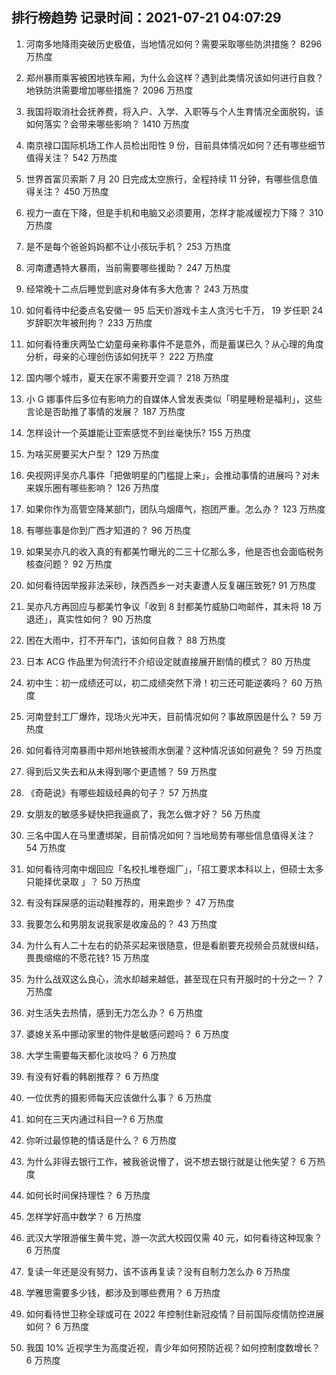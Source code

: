 
## 排行榜趋势 记录时间：2021-07-21 04:07:29
  
  1. 河南多地降雨突破历史极值，当地情况如何？需要采取哪些防洪措施？ 8296 万热度
    
  2. 郑州暴雨乘客被困地铁车厢，为什么会这样？遇到此类情况该如何进行自救？地铁防洪需要增加哪些措施？ 2096 万热度
    
  3. 我国将取消社会抚养费，将入户、入学、入职等与个人生育情况全面脱钩，该如何落实？会带来哪些影响？ 1410 万热度
    
  4. 南京禄口国际机场工作人员检出阳性 9 份，目前具体情况如何？还有哪些细节值得关注？ 542 万热度
    
  5. 世界首富贝索斯 7 月 20 日完成太空旅行，全程持续 11 分钟，有哪些信息值得关注？ 450 万热度
    
  6. 视力一直在下降，但是手机和电脑又必须要用，怎样才能减缓视力下降？ 310 万热度
    
  7. 是不是每个爸爸妈妈都不让小孩玩手机？ 253 万热度
    
  8. 河南遭遇特大暴雨，当前需要哪些援助？ 247 万热度
    
  9. 经常晚十二点后睡觉到底对身体有多大危害？ 243 万热度
    
  10. 如何看待中纪委点名安徽一 95 后天价游戏卡主人贪污七千万， 19 岁任职 24 岁辞职次年被刑拘？ 233 万热度
    
  11. 如何看待重庆两坠亡幼童母亲称事件不是意外，而是蓄谋已久？从心理的角度分析，母亲的心理创伤该如何抚平？ 222 万热度
    
  12. 国内哪个城市，夏天在家不需要开空调？ 218 万热度
    
  13. 小 G 娜事件后多位有影响力的自媒体人曾发表类似「明星睡粉是福利」，这些言论是否助推了事情的发展？ 187 万热度
    
  14. 怎样设计一个英雄能让亚索感觉不到丝毫快乐? 155 万热度
    
  15. 为啥买房要买大户型？ 129 万热度
    
  16. 央视网评吴亦凡事件「把做明星的门槛提上来」，会推动事情的进展吗？对未来娱乐圈有哪些影响？ 126 万热度
    
  17. 如果你作为高管空降某部门，团队乌烟瘴气，抱团严重。怎么办？ 123 万热度
    
  18. 有哪些事是你到广西才知道的？ 96 万热度
    
  19. 如果吴亦凡的收入真的有都美竹曝光的二三十亿那么多，他是否也会面临税务核查问题？ 92 万热度
    
  20. 如何看待因举报非法采砂，陕西西乡一对夫妻遭人反复碾压致死? 91 万热度
    
  21. 吴亦凡方再回应与都美竹争议「收到 8 封都美竹威胁口吻邮件，其未将 18 万退还」，真实性如何？ 90 万热度
    
  22. 困在大雨中，打不开车门，该如何自救？ 88 万热度
    
  23. 日本 ACG 作品里为何流行不介绍设定就直接展开剧情的模式？ 80 万热度
    
  24. 初中生：初一成绩还可以，初二成绩突然下滑！初三还可能逆袭吗？ 60 万热度
    
  25. 河南登封工厂爆炸，现场火光冲天，目前情况如何？事故原因是什么？ 59 万热度
    
  26. 如何看待河南暴雨中郑州地铁被雨水倒灌？这种情况该如何避免？ 59 万热度
    
  27. 得到后又失去和从未得到哪个更遗憾？ 59 万热度
    
  28. 《奇葩说》有哪些超级经典的句子？ 57 万热度
    
  29. 女朋友的敏感多疑快把我逼疯了，我怎么做才好？ 56 万热度
    
  30. 三名中国人在马里遭绑架，目前情况如何？当地局势有哪些信息值得关注？ 54 万热度
    
  31. 如何看待河南中烟回应「名校扎堆卷烟厂」，「招工要求本科以上，但硕士太多只能择优录取 」？ 50 万热度
    
  32. 有没有踩屎感的运动鞋推荐的，用来跑步？ 47 万热度
    
  33. 我要怎么和男朋友说我家是收废品的？ 43 万热度
    
  34. 为什么有人二十左右的奶茶买起来很随意，但是看剧要充视频会员就很纠结，畏畏缩缩的不愿花钱? 15 万热度
    
  35. 为什么战双这么良心，流水却越来越低，甚至现在只有开服时的十分之一？ 7 万热度
    
  36. 对生活失去热情，感到无力怎么办？ 6 万热度
    
  37. 婆媳关系中挪动家里的物件是敏感问题吗？ 6 万热度
    
  38. 大学生需要每天都化淡妆吗？ 6 万热度
    
  39. 有没有好看的韩剧推荐？ 6 万热度
    
  40. 一位优秀的摄影师每天应该做什么事？ 6 万热度
    
  41. 如何在三天内通过科目一? 6 万热度
    
  42. 你听过最惊艳的情话是什么？ 6 万热度
    
  43. 为什么非得去银行工作，被我爸说懵了，说不想去银行就是让他失望？ 6 万热度
    
  44. 如何长时间保持理性？ 6 万热度
    
  45. 怎样学好高中数学？ 6 万热度
    
  46. 武汉大学限游催生黄牛党，游一次武大校园仅需 40 元，如何看待这种现象？ 6 万热度
    
  47. 复读一年还是没有努力，该不该再复读？没有自制力怎么办 6 万热度
    
  48. 学雅思需要多少钱，都涉及到哪些费用？ 6 万热度
    
  49. 如何看待世卫称全球或可在 2022 年控制住新冠疫情？目前国际疫情防控进展如何？ 6 万热度
    
  50. 我国 10% 近视学生为高度近视，青少年如何预防近视？如何控制度数增长？ 6 万热度
    